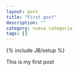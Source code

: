 ```yaml
---
layout: post
title: "First post"
description: ""
category: nueva categoria
tags: []
---
```

{% include JB/setup %}

This is my first post
